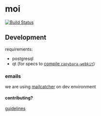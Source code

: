 # moi
[![Build Status](https://travis-ci.org/GrowMoi/moi.svg?branch=MOI-HSA-008-users-admin)](https://travis-ci.org/GrowMoi/moi)

## Development
requirements:
- postgresql
- qt (for specs to [compile `capybara-webkit`](https://github.com/thoughtbot/capybara-webkit/wiki/Installing-Qt-and-compiling-capybara-webkit))

### emails
we are using [mailcatcher](http://mailcatcher.me/) on dev environment

#### contributing?
[guidelines](https://github.com/GrowMoi/moi/blob/master/guidelines.md)
